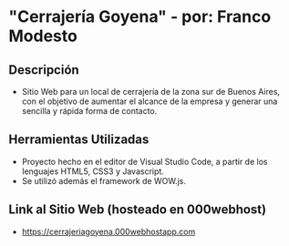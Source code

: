 # "Cerrajería Goyena" - por: Franco Modesto

## Descripción
- Sitio Web para un local de cerrajería de la zona sur de Buenos Aires, con el objetivo de aumentar el alcance de la empresa y generar una sencilla y rápida forma de contacto.

## Herramientas Utilizadas

- Proyecto hecho en el editor de Visual Studio Code, a partir de los lenguajes HTML5, CSS3 y Javascript.
- Se utilizó además el framework de WOW.js.

## Link al Sitio Web (hosteado en 000webhost)

- https://cerrajeriagoyena.000webhostapp.com
